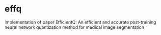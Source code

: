 # effq
Implementation of paper EfficientQ: An efficient and accurate post-training neural network quantization method for medical image segmentation
